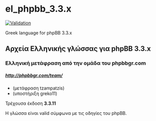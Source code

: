 # el_phpbb_3.3.x

[![Validation](https://github.com/tzampatzis/el_phpbb_3.3.x/actions/workflows/validator.yml/badge.svg)](https://github.com/tzampatzis/el_phpbb_3.3.x/actions/workflows/validator.yml)

Greek language for phpBB 3.3.x

Αρχεία Ελληνικής γλώσσας για phpBB 3.3.x
--------------------------------------

### Ελληνική μετάφραση από την ομάδα του phpbbgr.com
##### http://phpbbgr.com/team/

 * (μετάφραση tzampatzis)
 * (υποστήριξη greko11)

Τρέχουσα έκδοση **3.3.11**

Η γλώσσα είναι valid σύμφωνα με τις οδηγίες του phpBB.
